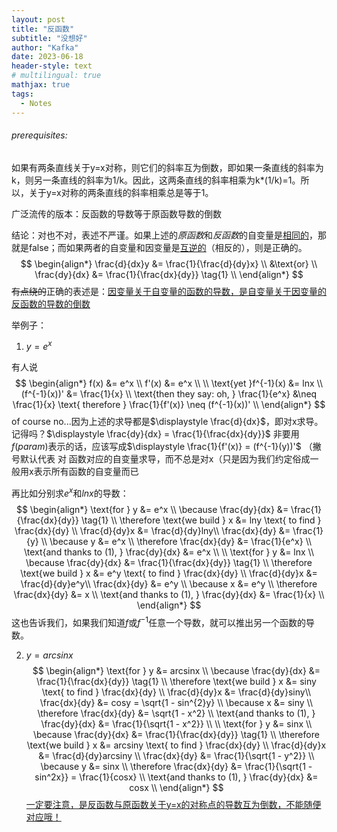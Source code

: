```yaml
---
layout: post
title: "反函数"
subtitle: "没想好"
author: "Kafka"
date: 2023-06-18
header-style: text
# multilingual: true
mathjax: true
tags:
  - Notes
---
```


###### prerequisites:
如果有两条直线关于y=x对称，则它们的斜率互为倒数，即如果一条直线的斜率为k，则另一条直线的斜率为1/k。因此，这两条直线的斜率相乘为k*(1/k)=1。所以，关于y=x对称的两条直线的斜率相乘总是等于1。

广泛流传的版本：反函数的导数等于原函数导数的倒数

结论：对也不对，表述不严谨。如果上述的*原函数*和*反函数*的自变量是<u>相同的</u>，那就是false；而如果两者的自变量和因变量是<u>互逆的</u>（相反的），则是正确的。
$$
\begin{align*}
	\frac{d}{dx}y &= \frac{1}{\frac{d}{dy}x} \\
	&\text{or} \\
	\frac{dy}{dx} &= \frac{1}{\frac{dx}{dy}} \tag{1} \\
\end{align*}
$$
~~有点绕的~~正确的表述是：[因变量关于自变量的函数的导数，是自变量关于因变量的反函数的导数的倒数](https://www.zhihu.com/question/308529121#:~:text=%E3%80%82%E5%8D%B3%EF%BC%8C-,%E5%9B%A0%E5%8F%98%E9%87%8F%E5%85%B3%E4%BA%8E%E8%87%AA%E5%8F%98%E9%87%8F%E7%9A%84%E5%87%BD%E6%95%B0%E7%9A%84%E5%AF%BC%E6%95%B0%EF%BC%8C%E6%98%AF%E8%87%AA%E5%8F%98%E9%87%8F%E5%85%B3%E4%BA%8E%E5%9B%A0%E5%8F%98%E9%87%8F%E7%9A%84%E5%8F%8D%E5%87%BD%E6%95%B0%E7%9A%84%E5%AF%BC%E6%95%B0%E7%9A%84%E5%80%92%E6%95%B0,-%E3%80%82)

举例子：
1. $y = e^x$

有人说
$$
\begin{align*}
	f(x) &= e^x \\
	f'(x) &= e^x \\
	\\
	\text{yet }f^{-1}(x) &= lnx \\
	(f^{-1}(x))' &= \frac{1}{x} \\
	\text{then they say: oh, } \frac{1}{e^x} &\neq \frac{1}{x} \text{ therefore } \frac{1}{f'(x)} \neq (f^{-1}(x))' \\
\end{align*}
$$
of course no...因为上述的求导都是$\displaystyle \frac{d}{dx}$，即对x求导。
记得吗？$\displaystyle \frac{dy}{dx} = \frac{1}{\frac{dx}{dy}}$
非要用$f(param)$表示的话，应该写成$\displaystyle \frac{1}{f'(x)} = (f^{-1}(y))'$ （撇号默认代表 对 函数对应的自变量求导，而不总是对x（只是因为我们约定俗成一般用x表示所有函数的自变量而已

再比如分别求$e^x$和$lnx$的导数：
$$
\begin{align*}
	\text{for } y &= e^x \\
	\because \frac{dy}{dx} &= \frac{1}{\frac{dx}{dy}} \tag{1} \\
	\therefore \text{we build } x &= lny \text{ to find } \frac{dx}{dy} \\
	\frac{d}{dy}x &= \frac{d}{dy}lny\\
	\frac{dx}{dy} &= \frac{1}{y} \\
	\because y &= e^x \\
	\therefore \frac{dx}{dy} &= \frac{1}{e^x} \\
	\text{and thanks to (1), } \frac{dy}{dx} &= e^x \\
	\\
	\text{for } y &= lnx \\
	\because \frac{dy}{dx} &= \frac{1}{\frac{dx}{dy}} \tag{1} \\
	\therefore \text{we build } x &= e^y \text{ to find } \frac{dx}{dy} \\
	\frac{d}{dy}x &= \frac{d}{dy}e^y\\
	\frac{dx}{dy} &= e^y \\
	\because x &= e^y \\
	\therefore \frac{dx}{dy} &= x \\
	\text{and thanks to (1), } \frac{dy}{dx} &= \frac{1}{x} \\
\end{align*}
$$
这也告诉我们，如果我们知道$f$或$f^{-1}$任意一个导数，就可以推出另一个函数的导数。

2. $y = arcsinx$
$$
\begin{align*}
	\text{for } y &= arcsinx \\
	\because \frac{dy}{dx} &= \frac{1}{\frac{dx}{dy}} \tag{1} \\
	\therefore \text{we build } x &= siny \text{ to find } \frac{dx}{dy} \\
	\frac{d}{dy}x &= \frac{d}{dy}siny\\
	\frac{dx}{dy} &= cosy = \sqrt{1 - sin^{2}y} \\
	\because x &= siny \\
	\therefore \frac{dx}{dy} &= \sqrt{1 - x^2} \\
	\text{and thanks to (1), } \frac{dy}{dx} &= \frac{1}{\sqrt{1 - x^2}} \\
	\\
	\text{for } y &= sinx \\
	\because \frac{dy}{dx} &= \frac{1}{\frac{dx}{dy}} \tag{1} \\
	\therefore \text{we build } x &= arcsiny \text{ to find } \frac{dx}{dy} \\
	\frac{d}{dy}x &= \frac{d}{dy}arcsiny \\
	\frac{dx}{dy} &= \frac{1}{\sqrt{1 - y^2}} \\
	\because y &= sinx \\
	\therefore \frac{dx}{dy} &= \frac{1}{\sqrt{1 - sin^2x}} = \frac{1}{cosx} \\
	\text{and thanks to (1), } \frac{dy}{dx} &= cosx \\
\end{align*}
$$
[一定要注意，是反函数与原函数关于y=x的对称点的导数互为倒数，不能随便对应哦！](https://zhidao.baidu.com/question/336655834#:~:text=%E4%B8%80%E5%AE%9A%E8%A6%81%E6%B3%A8%E6%84%8F%EF%BC%8C%E6%98%AF%E5%8F%8D%E5%87%BD%E6%95%B0%E4%B8%8E%E5%8E%9F%E5%87%BD%E6%95%B0%E5%85%B3%E4%BA%8Ey%3Dx%E7%9A%84%E5%AF%B9%E7%A7%B0%E7%82%B9%E7%9A%84%E5%AF%BC%E6%95%B0%E4%BA%92%E4%B8%BA%E5%80%92%E6%95%B0%EF%BC%8C%E4%B8%8D%E8%83%BD%E9%9A%8F%E4%BE%BF%E5%AF%B9%E5%BA%94%E5%93%A6%EF%BC%81)

[^1]: 也就是“反函数的导数等于原函数导数的倒数”这个描述不完全因此不准确的结论，前面讨论过了，“如果上述的*原函数*和*反函数*的自变量是<u>相同的</u>，那就是false”，但是在这个特殊例子中，结论是【约等于】~~（那不还是false~~